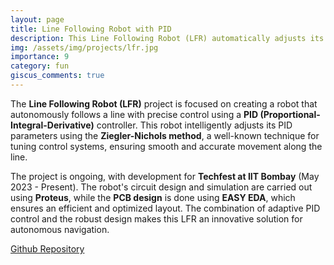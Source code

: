 ```yaml
---
layout: page
title: Line Following Robot with PID
description: This Line Following Robot (LFR) automatically adjusts its PID values using the Ziegler-Nichols method for optimal performance. The project is being developed for Techfest at IIT Bombay (May 2023 - Present). Proteus is used for circuit simulation, and the PCB design is done with EASY EDA.
img: /assets/img/projects/lfr.jpg
importance: 9
category: fun
giscus_comments: true
---
```


The **Line Following Robot (LFR)** project is focused on creating a robot that autonomously follows a line with precise control using a **PID (Proportional-Integral-Derivative)** controller. This robot intelligently adjusts its PID parameters using the **Ziegler-Nichols method**, a well-known technique for tuning control systems, ensuring smooth and accurate movement along the line.

The project is ongoing, with development for **Techfest at IIT Bombay** (May 2023 - Present). The robot's circuit design and simulation are carried out using **Proteus**, while the **PCB design** is done using **EASY EDA**, which ensures an efficient and optimized layout. The combination of adaptive PID control and the robust design makes this LFR an innovative solution for autonomous navigation.


[Github Repository](https://github.com/Dhruvacube/LFR)
